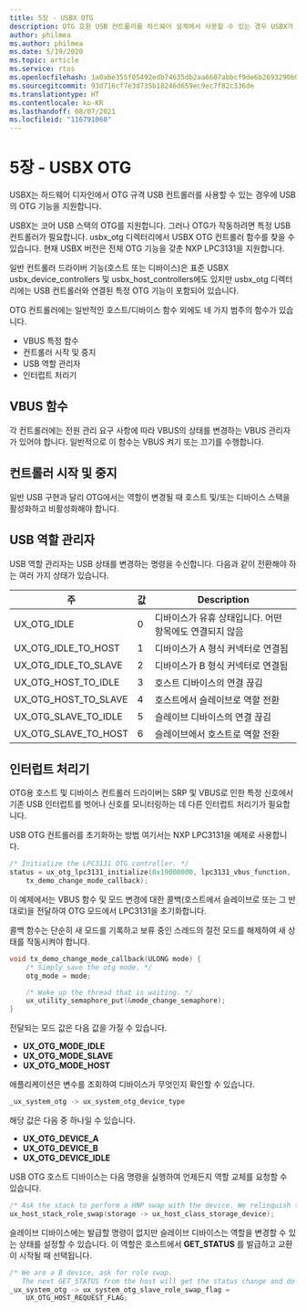 ```yaml
---
title: 5장 - USBX OTG
description: OTG 호환 USB 컨트롤러를 하드웨어 설계에서 사용할 수 있는 경우 USBX가 USB의 OTG 기능을 어떻게 지원하는지 알아봅니다.
author: philmea
ms.author: philmea
ms.date: 5/19/2020
ms.topic: article
ms.service: rtos
ms.openlocfilehash: 1a0abe355f05492edb74635db2aa6607abbcf9de6b2693290b06b740d2b9286d
ms.sourcegitcommit: 93d716cf7e3d735b18246d659ec9ec7f82c336de
ms.translationtype: HT
ms.contentlocale: ko-KR
ms.lasthandoff: 08/07/2021
ms.locfileid: "116791060"
---
```

# <a name="chapter-5---usbx-otg"></a>5장 - USBX OTG

USBX는 하드웨어 디자인에서 OTG 규격 USB 컨트롤러를 사용할 수 있는 경우에 USB의 OTG 기능을 지원합니다.

USBX는 코어 USB 스택의 OTG를 지원합니다. 그러나 OTG가 작동하려면 특정 USB 컨트롤러가 필요합니다. usbx_otg 디렉터리에서 USBX OTG 컨트롤러 함수를 찾을 수 있습니다. 현재 USBX 버전은 전체 OTG 기능을 갖춘 NXP LPC3131을 지원합니다.

일반 컨트롤러 드라이버 기능(호스트 또는 디바이스)은 표준 USBX usbx_device_controllers 및 usbx_host_controllers에도 있지만 usbx_otg 디렉터리에는 USB 컨트롤러와 연결된 특정 OTG 기능이 포함되어 있습니다.

OTG 컨트롤러에는 일반적인 호스트/디바이스 함수 외에도 네 가지 범주의 함수가 있습니다.

- VBUS 특정 함수
- 컨트롤러 시작 및 중지
- USB 역할 관리자
- 인터럽트 처리기

## <a name="vbus-functions"></a>VBUS 함수

각 컨트롤러에는 전원 관리 요구 사항에 따라 VBUS의 상태를 변경하는 VBUS 관리자가 있어야 합니다. 일반적으로 이 함수는 VBUS 켜기 또는 끄기를 수행합니다.

## <a name="start-and-stop-the-controller"></a>컨트롤러 시작 및 중지

일반 USB 구현과 달리 OTG에서는 역할이 변경될 때 호스트 및/또는 디바이스 스택을 활성화하고 비활성화해야 합니다.

## <a name="usb-role-manager"></a>USB 역할 관리자

USB 역할 관리자는 USB 상태를 변경하는 명령을 수신합니다. 다음과 같이 전환해야 하는 여러 가지 상태가 있습니다.

| 주                    | 값 | Description                                           |
| ------------------------ | ----- | ----------------------------------------------------- |
| UX_OTG_IDLE            | 0     | 디바이스가 유휴 상태입니다. 어떤 항목에도 연결되지 않음 |
| UX_OTG_IDLE_TO_HOST  | 1     | 디바이스가 A 형식 커넥터로 연결됨             |
| UX_OTG_IDLE_TO_SLAVE | 2     | 디바이스가 B 형식 커넥터로 연결됨             |
| UX_OTG_HOST_TO_IDLE  | 3     | 호스트 디바이스의 연결 끊김                          |
| UX_OTG_HOST_TO_SLAVE | 4     | 호스트에서 슬레이브로 역할 전환                          |
| UX_OTG_SLAVE_TO_IDLE | 5     | 슬레이브 디바이스의 연결 끊김                          |
| UX_OTG_SLAVE_TO_HOST | 6     | 슬레이브에서 호스트로 역할 전환                          |

## <a name="interrupt-handlers"></a>인터럽트 처리기

OTG용 호스트 및 디바이스 컨트롤러 드라이버는 SRP 및 VBUS로 인한 특정 신호에서 기존 USB 인터럽트를 벗어나 신호를 모니터링하는 데 다른 인터럽트 처리기가 필요합니다.

USB OTG 컨트롤러를 초기화하는 방법 여기서는 NXP LPC3131을 예제로 사용합니다.

```C
/* Initialize the LPC3131 OTG controller. */
status = ux_otg_lpc3131_initialize(0x19000000, lpc3131_vbus_function,
    tx_demo_change_mode_callback);
```

이 예제에서는 VBUS 함수 및 모드 변경에 대한 콜백(호스트에서 슬레이브로 또는 그 반대로)을 전달하여 OTG 모드에서 LPC3131을 초기화합니다.

콜백 함수는 단순히 새 모드를 기록하고 보류 중인 스레드의 절전 모드를 해제하여 새 상태를 작동시켜야 합니다.

```C
void tx_demo_change_mode_callback(ULONG mode) {
    /* Simply save the otg mode. */
    otg_mode = mode;

    /* Wake up the thread that is waiting. */
    ux_utility_semaphore_put(&mode_change_semaphore);
}
```

전달되는 모드 값은 다음 값을 가질 수 있습니다.

- **UX_OTG_MODE_IDLE**
- **UX_OTG_MODE_SLAVE**
- **UX_OTG_MODE_HOST**

애플리케이션은 변수를 조회하여 디바이스가 무엇인지 확인할 수 있습니다.

```C
_ux_system_otg -> ux_system_otg_device_type
```

해당 값은 다음 중 하나일 수 있습니다.

- **UX_OTG_DEVICE_A**
- **UX_OTG_DEVICE_B**
- **UX_OTG_DEVICE_IDLE**

USB OTG 호스트 디바이스는 다음 명령을 실행하여 언제든지 역할 교체를 요청할 수 있습니다.

```C
/* Ask the stack to perform a HNP swap with the device. We relinquish the host role to A device. */
ux_host_stack_role_swap(storage -> ux_host_class_storage_device);
```

슬레이브 디바이스에는 발급할 명령이 없지만 슬레이브 디바이스는 역할을 변경할 수 있는 상태를 설정할 수 있습니다. 이 역할은 호스트에서 **GET_STATUS** 를 발급하고 교환이 시작될 때 선택됩니다.

```C
/* We are a B device, ask for role swap.
   The next GET_STATUS from the host will get the status change and do the HNP. */
_ux_system_otg -> ux_system_otg_slave_role_swap_flag =
    UX_OTG_HOST_REQUEST_FLAG;
```
